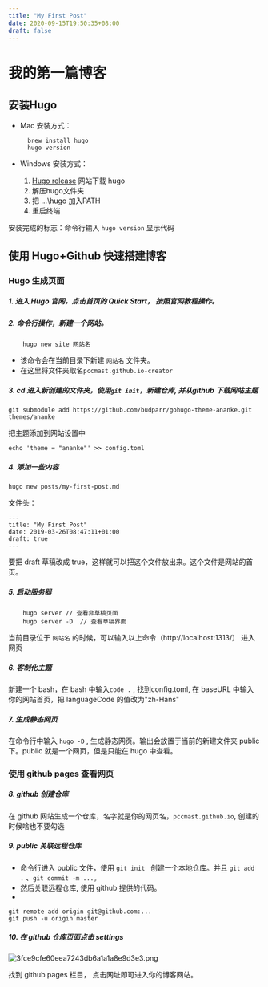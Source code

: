 ```yaml
---
title: "My First Post"
date: 2020-09-15T19:50:35+08:00
draft: false
---
```


# 我的第一篇博客

## 安装Hugo
* Mac 安装方式：

        brew install hugo
        hugo version
    
* Windows 安装方式：
    1. [Hugo release](https://github.com/gohugoio/hugo/releases) 网站下载 hugo
    2. 解压hugo文件夹
    3. 把 ...\hugo 加入PATH
    4. 重启终端

安装完成的标志：命令行输入 `hugo version` 显示代码

## 使用 Hugo+Github 快速搭建博客

### Hugo 生成页面

##### 1. 进入 Hugo 官网，点击首页的 Quick Start， 按照官网教程操作。

##### 2. 命令行操作，新建一个网站。

        hugo new site 网站名
        
* 该命令会在当前目录下新建 `网站名` 文件夹。
* 在这里将文件夹取名`pccmast.github.io-creator`

##### 3. cd 进入新创建的文件夹，使用`git init`，新建仓库, 并从github 下载网站主题

```shell
git submodule add https://github.com/budparr/gohugo-theme-ananke.git themes/ananke
```

把主题添加到网站设置中

```shell
echo 'theme = "ananke"' >> config.toml
```

##### 4. 添加一些内容

```shell
hugo new posts/my-first-post.md
```
文件头： 

       
    ---
    title: "My First Post"
    date: 2019-03-26T08:47:11+01:00
    draft: true
    ---
    
要把 draft 草稿改成 true，这样就可以把这个文件放出来。这个文件是网站的首页。
    
##### 5. 启动服务器
        
        hugo server // 查看非草稿页面
        hugo server -D  // 查看草稿界面
        
    
当前目录位于 `网站名` 的时候，可以输入以上命令（http://localhost:1313/） 进入网页

##### 6. 客制化主题

新建一个 bash，在 bash 中输入`code .` , 找到config.toml, 在 baseURL 中输入你的网站首页，把 languageCode 的值改为"zh-Hans"

##### 7. 生成静态网页

在命令行中输入 `hugo -D` , 生成静态网页。输出会放置于当前的新建文件夹 public 下。public 就是一个网页，但是只能在 hugo 中查看。

### 使用 github pages 查看网页

##### 8. github 创建仓库

在 github 网站生成一个仓库，名字就是你的网页名，`pccmast.github.io`, 创建的时候啥也不要勾选

##### 9. public 关联远程仓库
* 命令行进入 public 文件，使用 `git init ` 创建一个本地仓库。并且 `git add .` 、`git commit -m ...`。
* 然后关联远程仓库, 使用 github 提供的代码。
* 
```shell
git remote add origin git@github.com:...
git push -u origin master
```

##### 10. 在 github 仓库页面点击 settings

![3fce9cfe60eea7243db6a1a1a8e9d3e3.png](en-resource://database/1360:0)

找到 github pages 栏目， 点击网址即可进入你的博客网站。